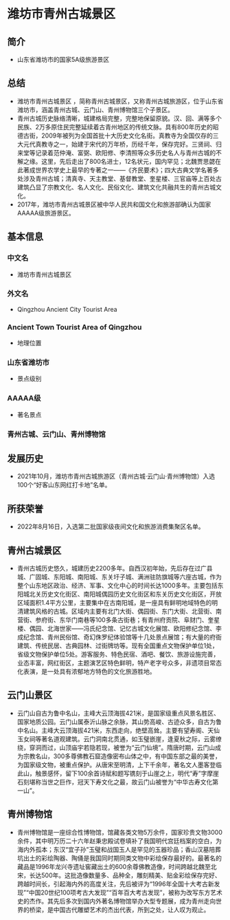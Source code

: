 # 潍坊市青州古城景区
## 简介
- 山东省潍坊市的国家5A级旅游景区
## 总结
- 潍坊市青州古城景区 ，简称青州古城景区，又称青州古城旅游区，位于山东省潍坊市，涵盖青州古城、云门山、青州博物馆三个子景区。 
- 青州古城历史脉络清晰，城建格局完整，完整地保留原貌。汉、回、满等多个民族、2万多原住民完整延续着古青州地区的传统文脉。具有800年历史的昭德古街，2009年被列为全国首批十大历史文化名街。真教寺为全国仅存的三大元代真教寺之一，始建于宋代的万年桥，历经千年，保存完好。三贤祠、归来堂等记录着范仲淹、富弼、欧阳修、李清照等众多历史名人与青州古城的不解之缘。这里，先后走出了800名进士，12名状元，国内罕见；北魏贾思勰在此著成世界农学史上最早的专著之一——《齐民要术》；四大古典文学名著多处涉及青州古城；清真寺、天主教堂、基督教堂、奎星楼、三官庙等上百处古建筑凸显了宗教文化、名人文化、民俗文化、建筑文化共融共生的青州古城文化。　 
- 2017年，潍坊市青州古城景区被中华人民共和国文化和旅游部确认为国家AAAAA级旅游景区。
## 基本信息
### 中文名
- 潍坊市青州古城景区
### 外文名
- Qingzhou Ancient City Tourist Area
### Ancient Town Tourist Area of Qingzhou
- 地理位置
### 山东省潍坊市
- 景点级别
### AAAAA级
- 著名景点
### 青州古城、云门山、青州博物馆

## 发展历史
- 2021年10月，潍坊市青州古城旅游区（青州古城·云门山·青州博物馆）入选100个“好客山东网红打卡地”名单。
## 所获荣誉
- 2022年8月16日，入选第二批国家级夜间文化和旅游消费集聚区名单。
## 青州古城景区
- 青州古城历史悠久，城建历史2200多年。自西汉初年始，先后存在过广县城、广固城、东阳城、南阳城、东关圩子城、满洲驻防旗城等六座古城，作为整个山东地区政治、经济、军事、文化中心的时间长达1000多年。主要包括东阳城北关历史文化街区、南阳城偶园历史文化街区和东关历史文化街区，开放区域面积1.4平方公里，主要集中在古南阳城，是一座具有鲜明地域特色的明清建筑风格的古城。区域内主要有北门大街、偶园街、东门大街、北营街、南营街、参府街、东华门南巷等100多条古街巷；有青州府贡院、阜财门、奎星楼、偶园、北海世家——冯氏纪念馆、记忆古城文化展馆、欧阳修纪念馆、李成纪念馆、青州民俗馆、奇幻侏罗纪体验馆等十几处景点展馆；有大量的府衙建筑、传统民居、古典园林、过街牌坊等。现有全国重点文物保护单位1处，省级文物保护单位5处。游客服务、特色民宿、酒吧、餐饮、旅游设施完善，业态丰富，网红街区，主题演艺区特色鲜明，特产老字号众多，非遗项目常态化表演，是一处具有浓郁地方特色的文化旅游胜地。
## 云门山景区
- 云门山自古为鲁中名山，主峰大云顶海拔421米，是国家级重点风景名胜区、国家地质公园。云门山属泰沂山脉之余脉，其山势高峻、古迹众多，自古为鲁中名山。主峰大云顶海拔421米，东西走向，绝壁高耸。主要有望寿阁、天仙玉女祠等著名道观建筑。云门洞南北贯通，如玉璧嵌崖，逢夏秋之际，云雾缭绕，穿洞而过，山顶庙宇若隐若现，被誉为“云门仙境”。隋唐时期，云门山成为宗教名山，300多尊佛教石窟造像密布山体之中，有中国东部之最的美誉，为国家级文物，被重点保护。从唐宋至明清，上下千余年，著名文人墨客登临此山，触景感怀，留下100余首诗赋和题写镌刻于山崖之上，明代“寿”字摩崖石刻堪称当世之巨作，冠天下寿文化之最，故云门山被誉为“中华古寿文化第一山”。
## 青州博物馆
- 青州博物馆是一座综合性博物馆，馆藏各类文物5万余件，国家珍贵文物3000余件，其中明万历二十六年赵秉忠殿试卷填补了我国明代宫廷档案的空白，为海内外孤本；东汉“宜子孙”玉璧和战国玉人是罕见的玉器珍品；香山汉墓陪葬坑出土的彩绘陶器、陶俑是我国同时期同类文物中彩绘保存最好的。最著名的藏品是1996年龙兴寺遗址窖藏出土的600余尊佛教造像，时间跨越北魏至北宋，长达500年。这批造像数量多、品种全，雕刻精美、贴金彩绘保存完好、跨越时间长，引起海内外的高度关注，先后被评为“1996年全国十大考古新发现”“中国20世纪100项考古大发现”“百年百大考古发现”，被称为改写东方艺术史的杰作。其先后多次到国内外著名博物馆举办大型专题展，成为青州走向世界的桥梁，是中国古代雕塑艺术的杰出代表，所到之处，让人叹为观止。